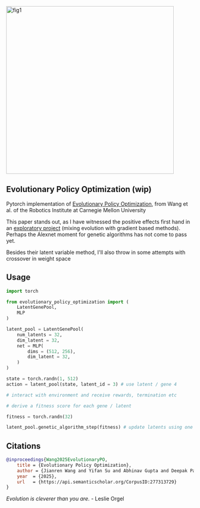 <img width="450px" alt="fig1" src="https://github.com/user-attachments/assets/33bef569-e786-4f09-bdee-56bad7ea9e6d" />

## Evolutionary Policy Optimization (wip)

Pytorch implementation of [Evolutionary Policy Optimization](https://web3.arxiv.org/abs/2503.19037), from Wang et al. of the Robotics Institute at Carnegie Mellon University

This paper stands out, as I have witnessed the positive effects first hand in an [exploratory project](https://github.com/lucidrains/firefly-torch) (mixing evolution with gradient based methods). Perhaps the Alexnet moment for genetic algorithms has not come to pass yet.

Besides their latent variable method, I'll also throw in some attempts with crossover in weight space

## Usage

```python
import torch

from evolutionary_policy_optimization import (
    LatentGenePool,
    MLP
)

latent_pool = LatentGenePool(
    num_latents = 32,
    dim_latent = 32,
    net = MLP(
        dims = (512, 256),
        dim_latent = 32,
    )
)

state = torch.randn(1, 512)
action = latent_pool(state, latent_id = 3) # use latent / gene 4

# interact with environment and receive rewards, termination etc

# derive a fitness score for each gene / latent

fitness = torch.randn(32)

latent_pool.genetic_algorithm_step(fitness) # update latents using one generation of genetic algorithm

```

## Citations

```bibtex
@inproceedings{Wang2025EvolutionaryPO,
    title = {Evolutionary Policy Optimization},
    author = {Jianren Wang and Yifan Su and Abhinav Gupta and Deepak Pathak},
    year  = {2025},
    url   = {https://api.semanticscholar.org/CorpusID:277313729}
}
```

*Evolution is cleverer than you are.* - Leslie Orgel

